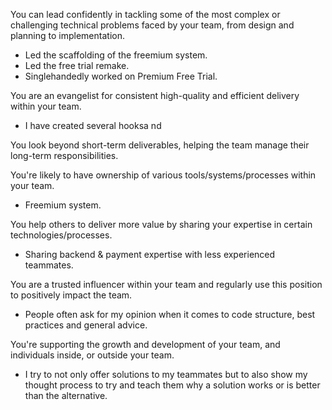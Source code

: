 You can lead confidently in tackling some of the most complex or challenging technical problems faced by your team, from design and planning to implementation.
- Led the scaffolding of the freemium system.
- Led the free trial remake.
- Singlehandedly worked on Premium Free Trial. 

You are an evangelist for consistent high-quality and efficient delivery within your team.
- I have created several hooksa nd

You look beyond short-term deliverables, helping the team manage their long-term responsibilities.

You're likely to have ownership of various tools/systems/processes within your team.
- Freemium system.

You help others to deliver more value by sharing your expertise in certain technologies/processes.
- Sharing backend & payment expertise with less experienced teammates.

You are a trusted influencer within your team and regularly use this position to positively impact the team.
- People often ask for my opinion when it comes to code structure, best practices and general advice.

You're supporting the growth and development of your team, and individuals inside, or outside your team.
- I try to not only offer solutions to my teammates but to also show my thought process to try and teach them why a solution works or is better than the alternative.